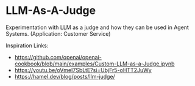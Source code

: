 # LLM-As-A-Judge
Experimentation with LLM as a judge and how they can be used in Agent Systems. (Application: Customer Service)

Inspiration Links:
- https://github.com/openai/openai-cookbook/blob/main/examples/Custom-LLM-as-a-Judge.ipynb
- https://youtu.be/oVmeI7SbLtE?si=UbjFr5-oHTT2JuWy
- https://hamel.dev/blog/posts/llm-judge/

